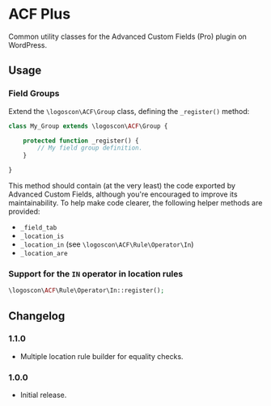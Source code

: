 # ACF Plus #

Common utility classes for the Advanced Custom Fields (Pro) plugin on WordPress.

## Usage ##

### Field Groups ###

Extend the `\logoscon\ACF\Group` class, defining the `_register()` method:

```php
class My_Group extends \logoscon\ACF\Group {

    protected function _register() {
        // My field group definition.
    }

}
```

This method should contain (at the very least) the code exported by Advanced Custom Fields, although you're encouraged to improve its maintainability.  To help make code clearer, the following helper methods are provided:

* `_field_tab`
* `_location_is`
* `_location_in` (see `\logoscon\ACF\Rule\Operator\In`)
* `_location_are`

### Support for the `IN` operator in location rules ###

```php
\logoscon\ACF\Rule\Operator\In::register();
```

## Changelog ##

### 1.1.0 ###
* Multiple location rule builder for equality checks.

### 1.0.0 ###
* Initial release.  

